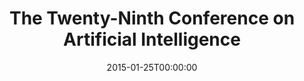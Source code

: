 ---
acronym: AAAI-15
date: '2015-01-25T00:00:00'
ext_url: http://www.aaai.org/Conferences/AAAI/2015/aaai15aiweb.php
location: Austin, Texas, US
submission_date: '2014-09-10T00:00:00'
title: The Twenty-Ninth Conference on Artificial Intelligence
---